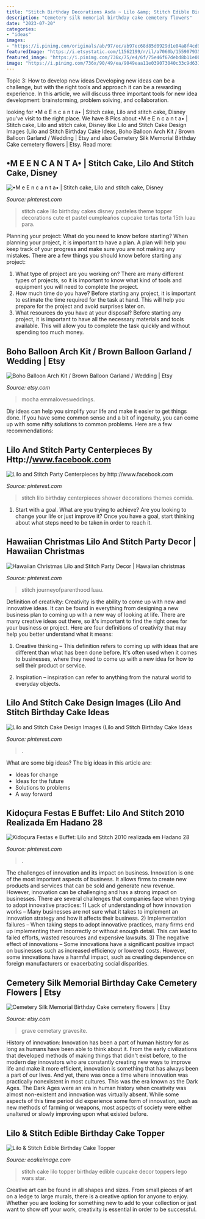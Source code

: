```yaml
---
title: "Stitch Birthday Decorations Asda ~ Lilo &amp; Stitch Edible Birthday Cake Topper"
description: "Cemetery silk memorial birthday cake cemetery flowers"
date: "2023-07-20"
categories:
- "ideas"
images:
- "https://i.pinimg.com/originals/ab/97/ec/ab97ec68d85d0929d1e04a8f4cd947fd.jpg"
featuredImage: "https://i.etsystatic.com/11562199/r/il/a7060b/1559079351/il_794xN.1559079351_91i2.jpg"
featured_image: "https://i.pinimg.com/736x/75/e4/6f/75e46f67debd8b11e0be2517520fbc63.jpg"
image: "https://i.pinimg.com/736x/90/49/ea/9049eaa11e039073040c33c9d6316af6.jpg"
---
```



Topic 3: How to develop new ideas
Developing new ideas can be a challenge, but with the right tools and approach it can be a rewarding experience. In this article, we will discuss three important tools for new idea development: brainstorming, problem solving, and collaboration.

	

		
looking for •M e E n c a n t a• | Stitch cake, Lilo and stitch cake, Disney you've visit to the right place. We have 8 Pics about •M e E n c a n t a• | Stitch cake, Lilo and stitch cake, Disney like Lilo and Stitch Cake Design Images (Lilo and Stitch Birthday Cake Ideas, Boho Balloon Arch Kit / Brown Balloon Garland / Wedding | Etsy and also Cemetery Silk Memorial Birthday Cake cemetery flowers | Etsy. Read more:
		
    
## •M E E N C A N T A• | Stitch Cake, Lilo And Stitch Cake, Disney

<img loading=lazy src="https://i.pinimg.com/736x/90/49/ea/9049eaa11e039073040c33c9d6316af6.jpg" onerror="this.onerror=null;this.src='https://tse2.mm.bing.net/th?id=OIP.Se0f-_h74UhrVz0Ed1eIXAHaJ4&amp;pid=15.1';" alt="•M e E n c a n t a• | Stitch cake, Lilo and stitch cake, Disney">

_Source: pinterest.com_

>stitch cake lilo birthday cakes disney pasteles theme topper decorations cute et pastel cumpleaños cupcake tortas torta 15th luau para. 

	

Planning your project: What do you need to know before starting?
When planning your project, it is important to have a plan. A plan will help you keep track of your progress and make sure you are not making any mistakes. There are a few things you should know before starting any project:
1. What type of project are you working on? There are many different types of projects, so it is important to know what kind of tools and equipment you will need to complete the project.
2. How much time do you have? Before starting any project, it is important to estimate the time required for the task at hand. This will help you prepare for the project and avoid surprises later on.
3. What resources do you have at your disposal? Before starting any project, it is important to have all the necessary materials and tools available. This will allow you to complete the task quickly and without spending too much money.

    
## Boho Balloon Arch Kit / Brown Balloon Garland / Wedding | Etsy

<img loading=lazy src="https://i.etsystatic.com/12295059/r/il/c0433f/2510394449/il_794xN.2510394449_pzxj.jpg" onerror="this.onerror=null;this.src='https://tse3.mm.bing.net/th?id=OIP.6HNGWqJ4w2Q7b3jbTBdb2QHaLH&amp;pid=15.1';" alt="Boho Balloon Arch Kit / Brown Balloon Garland / Wedding | Etsy">

_Source: etsy.com_

>mocha emmalovesweddings. 

	

Diy ideas can help you simplify your life and make it easier to get things done. If you have some common sense and a bit of ingenuity, you can come up with some nifty solutions to common problems. Here are a few recommendations: 

    
## Lilo And Stitch Party Centerpieces By Http://www.facebook.com

<img loading=lazy src="https://i.pinimg.com/736x/75/e4/6f/75e46f67debd8b11e0be2517520fbc63.jpg" onerror="this.onerror=null;this.src='https://tse1.mm.bing.net/th?id=OIP.nj27fKI5ZYdbaMEsKZ7zBAHaKR&amp;pid=15.1';" alt="Lilo and Stitch Party Centerpieces by http://www.facebook.com">

_Source: pinterest.com_

>stitch lilo birthday centerpieces shower decorations themes comida. 

	

1. Start with a goal. What are you trying to achieve? Are you looking to change your life or just improve it? Once you have a goal, start thinking about what steps need to be taken in order to reach it.

    
## Hawaiian Christmas Lilo And Stitch Party Decor | Hawaiian Christmas

<img loading=lazy src="https://i.pinimg.com/originals/ab/97/ec/ab97ec68d85d0929d1e04a8f4cd947fd.jpg" onerror="this.onerror=null;this.src='https://tse2.mm.bing.net/th?id=OIP.Wuhzf1di4Wxyk0S_EeyJNQHaKX&amp;pid=15.1';" alt="Hawaiian Christmas Lilo and Stitch Party Decor | Hawaiian christmas">

_Source: pinterest.com_

>stitch journeyofparenthood luau. 

	

Definition of creativity:
Creativity is the ability to come up with new and innovative ideas. It can be found in everything from designing a new business plan to coming up with a new way of looking at life. There are many creative ideas out there, so it's important to find the right ones for your business or project. Here are four definitions of creativity that may help you better understand what it means: 
1. Creative thinking – This definition refers to coming up with ideas that are different than what has been done before. It's often used when it comes to businesses, where they need to come up with a new idea for how to sell their product or service. 

2. Inspiration – inspiration can refer to anything from the natural world to everyday objects.

    
## Lilo And Stitch Cake Design Images (Lilo And Stitch Birthday Cake Ideas

<img loading=lazy src="https://i.pinimg.com/736x/33/6f/8a/336f8ab64ed2d344d8ded994313f86fd.jpg" onerror="this.onerror=null;this.src='https://tse1.mm.bing.net/th?id=OIP.VuuGDBEGQ-T4Pki4Q4MIlgHaJQ&amp;pid=15.1';" alt="Lilo and Stitch Cake Design Images (Lilo and Stitch Birthday Cake Ideas">

_Source: pinterest.com_

>. 

	

What are some big ideas?
The big ideas in this article are: 
- Ideas for change 
- Ideas for the future 
- Solutions to problems
- A way forward

    
## Kidoçura Festas E Buffet: Lilo And Stitch 2010 Realizada Em Hadano 28

<img loading=lazy src="https://i.pinimg.com/736x/e5/4f/11/e54f116b17d5e95bac1ecd0435c4aba6.jpg" onerror="this.onerror=null;this.src='https://tse4.mm.bing.net/th?id=OIP.nzAS-0xDvBYXUxMM3C4eZQHaFj&amp;pid=15.1';" alt="Kidoçura Festas e Buffet: Lilo and Stitch 2010 realizada em Hadano 28">

_Source: pinterest.com_

>. 

	

The challenges of innovation and its impact on business.
Innovation is one of the most important aspects of business. It allows firms to create new products and services that can be sold and generate new revenue. However, innovation can be challenging and has a strong impact on businesses. There are several challenges that companies face when trying to adopt innovative practices: 1) Lack of understanding of how innovation works – Many businesses are not sure what it takes to implement an innovation strategy and how it affects their business. 2) Implementation failures – When taking steps to adopt innovative practices, many firms end up implementing them incorrectly or without enough detail. This can lead to failed efforts, wasted resources and expensive lawsuits. 3) The negative effect of innovations – Some innovations have a significant positive impact on businesses such as increased efficiency or lowered costs. However, some innovations have a harmful impact, such as creating dependence on foreign manufacturers or exacerbating social disparities.

    
## Cemetery Silk Memorial Birthday Cake Cemetery Flowers | Etsy

<img loading=lazy src="https://i.etsystatic.com/11562199/r/il/a7060b/1559079351/il_794xN.1559079351_91i2.jpg" onerror="this.onerror=null;this.src='https://tse1.mm.bing.net/th?id=OIP.PEmcY73mTQsoHZ8P1AMFLwHaJ4&amp;pid=15.1';" alt="Cemetery Silk Memorial Birthday Cake cemetery flowers | Etsy">

_Source: etsy.com_

>grave cemetary gravesite. 

	

History of innovation:
Innovation has been a part of human history for as long as humans have been able to think about it. From the early civilizations that developed methods of making things that didn't exist before, to the modern day innovators who are constantly creating new ways to improve life and make it more efficient, innovation is something that has always been a part of our lives. And yet, there was once a time where innovation was practically nonexistent in most cultures. This was the era known as the Dark Ages.
The Dark Ages were an era in human history when creativity was almost non-existent and innovation was virtually absent. While some aspects of this time period did experience some form of innovation, such as new methods of farming or weapons, most aspects of society were either unaltered or slowly improving upon what existed before.

    
## Lilo &amp; Stitch Edible Birthday Cake Topper

<img loading=lazy src="http://cdn6.bigcommerce.com/s-wb36n7v/products/321/images/5013/Lilo_Stitch_cake_topper_JPG__26095.1469994675.800.1200.jpg?c=2" onerror="this.onerror=null;this.src='https://tse3.mm.bing.net/th?id=OIP.G7X1B0QfV5ss2S3KXvOX6AHaEw&amp;pid=15.1';" alt="Lilo &amp; Stitch Edible Birthday Cake Topper">

_Source: ecakeimage.com_

>stitch cake lilo topper birthday edible cupcake decor toppers lego wars star. 

	

Creative art can be found in all shapes and sizes. From small pieces of art on a ledge to large murals, there is a creative option for anyone to enjoy. Whether you are looking for something new to add to your collection or just want to show off your work, creativity is essential in order to be successful.

